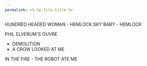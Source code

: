 ```yaml
---
permalink: <% tp.file.title %>
---
```


HUNDRED HEADED WOMAN - HEMLOCK
SKY BABY - HEMLOCK

PHIL ELVERUM'S OUVRE

* DEMOLITION
* A CROW LOOKED AT ME

IN THE FIRE - THE ROBOT ATE ME
